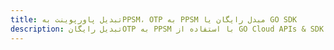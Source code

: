 ---title: تبدیل پاورپوینت بهPPSM، OTP به PPSM مبدل رایگان یا GO SDKdescription: تبدیل رایگانOTP به PPSM با استفاده از GO Cloud APIs & SDK. همچنین اسناد Microsoft PowerPoint را در Cloud ایجاد، ویرایش و رندر کنید.---